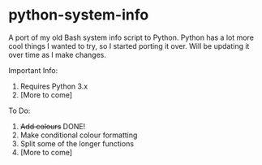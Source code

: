 # python-system-info
A port of my old Bash system info script to Python. Python has a lot more cool things I wanted to try, so I started porting it over. Will be updating it over time as I make changes.

Important Info:
  1) Requires Python 3.x
  2) [More to come]
  
To Do:
  1) ~~Add colours~~ DONE!
  2) Make conditional colour formatting
  3) Split some of the longer functions
  4) [More to come]
